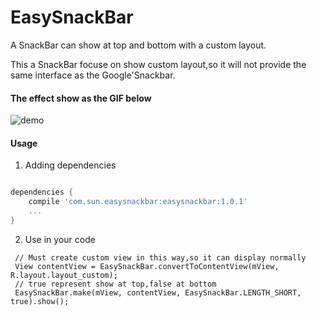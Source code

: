 # EasySnackBar
A SnackBar can show at top and bottom with a custom layout.

This a SnackBar focuse on show custom layout,so it will not provide the same interface as the Google'Snackbar.

#### The effect show as the GIF below

![demo](https://github.com/SunJenry/EasySnackBar/blob/master/cq382-3pv13.gif)


#### Usage

1. Adding dependencies 
``` gradle

dependencies {
    compile 'com.sun.easysnackbar:easysnackbar:1.0.1'
    ...
}
```

2. Use in your code
```
 // Must create custom view in this way,so it can display normally
 View contentView = EasySnackBar.convertToContentView(mView, R.layout.layout_custom);
 // true represent show at top,false at bottom
 EasySnackBar.make(mView, contentView, EasySnackBar.LENGTH_SHORT, true).show();
```
